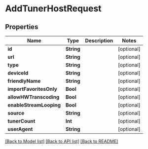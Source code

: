 # AddTunerHostRequest

## Properties
Name | Type | Description | Notes
------------ | ------------- | ------------- | -------------
**id** | **String** |  | [optional] 
**url** | **String** |  | [optional] 
**type** | **String** |  | [optional] 
**deviceId** | **String** |  | [optional] 
**friendlyName** | **String** |  | [optional] 
**importFavoritesOnly** | **Bool** |  | [optional] 
**allowHWTranscoding** | **Bool** |  | [optional] 
**enableStreamLooping** | **Bool** |  | [optional] 
**source** | **String** |  | [optional] 
**tunerCount** | **Int** |  | [optional] 
**userAgent** | **String** |  | [optional] 

[[Back to Model list]](../README.md#documentation-for-models) [[Back to API list]](../README.md#documentation-for-api-endpoints) [[Back to README]](../README.md)



